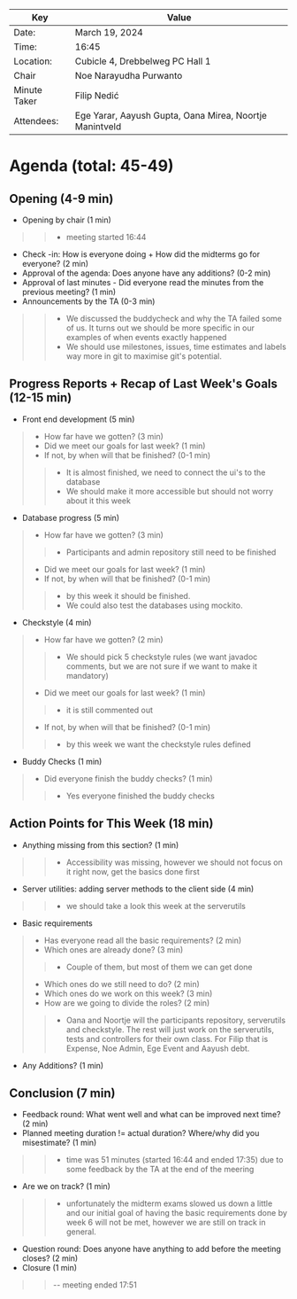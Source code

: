 | Key          | Value                                                   |
|--------------|---------------------------------------------------------|
| Date:        | March 19, 2024                                          |
| Time:        | 16:45                                                   |
| Location:    | Cubicle 4, Drebbelweg PC Hall 1                         |
| Chair        | Noe Narayudha Purwanto                                  |
| Minute Taker | Filip Nedić                                             |
| Attendees:   | Ege Yarar, Aayush Gupta, Oana Mirea, Noortje Manintveld |
# Agenda (total: 45-49)
## Opening (4-9 min)
- Opening by chair (1 min)
>> - meeting started 16:44
- Check -in: How is everyone doing + How did the midterms go for everyone? (2 min)
- Approval of the agenda: Does anyone have any additions? (0-2 min)
- Approval of last minutes - Did everyone read the minutes from the previous meeting? (1 min)
- Announcements by the TA (0-3 min)
>> - We discussed the buddycheck and why the TA failed some of us. It turns out we should be more specific in our examples of when events exactly happened
>> - We should use milestones, issues, time estimates and labels way more in git to maximise git's potential.
## Progress Reports + Recap of Last Week's Goals (12-15 min)
- Front end development (5 min)
> - How far have we gotten? (3 min)
> - Did we meet our goals for last week? (1 min)
> - If not, by when will that be finished? (0-1 min)
>> - It is almost finished, we need to connect the ui's to the database
>> - We should make it more accessible but should not worry about it this week
- Database progress (5 min)
> - How far have we gotten? (3 min)
>> - Participants and admin repository still need to be finished
> - Did we meet our goals for last week? (1 min)
> - If not, by when will that be finished? (0-1 min)
>> - by this week it should be finished.
>> - We could  also test the databases using mockito.
- Checkstyle (4 min)
> - How far have we gotten? (2 min)
>> - We should pick 5 checkstyle rules (we want javadoc comments, but we are not sure if we want to make it mandatory)
> - Did we meet our goals for last week? (1 min)
>> - it is still commented out
> - If not, by when will that be finished? (0-1 min)
>> - by this week we want the checkstyle rules defined
- Buddy Checks (1 min)
> - Did everyone finish the buddy checks? (1 min)
>> - Yes everyone finished the buddy checks
## Action Points for This Week (18 min)
- Anything missing from this section? (1 min)
>> - Accessibility was missing, however we should not focus on it right now, get the basics done first
- Server utilities: adding server methods to the client side (4 min)
>> - we should take a look this week at the serverutils
- Basic requirements
> - Has everyone read all the basic requirements? (2 min)
> - Which ones are already done? (3 min)
>> - Couple of them, but most of them we can get done 
> - Which ones do we still need to do? (2 min)
> - Which ones do we work on this week? (3 min)
> - How are we going to divide the roles? (2 min)
>> - Oana and Noortje will the participants repository, serverutils and checkstyle. The rest will just work on the serverutils, 
tests and controllers for their own class. For Filip that is Expense, Noe Admin, Ege Event and Aayush debt.
- Any Additions? (1 min)
## Conclusion (7 min)
- Feedback round: What went well and what can be improved next time? (2 min)
- Planned meeting duration != actual duration? Where/why did you misestimate? (1 min)
>> - time was 51 minutes (started 16:44 and ended 17:35) due to some feedback by the TA at the end of the meering
- Are we on track? (1 min)
>> - unfortunately the midterm exams slowed us down a little and our initial goal of having the basic requirements done by week 6 will not be met, 
    however we are still on track in general.
- Question round: Does anyone have anything to add before the meeting closes? (2 min)
- Closure (1 min)
>> -- meeting ended 17:51